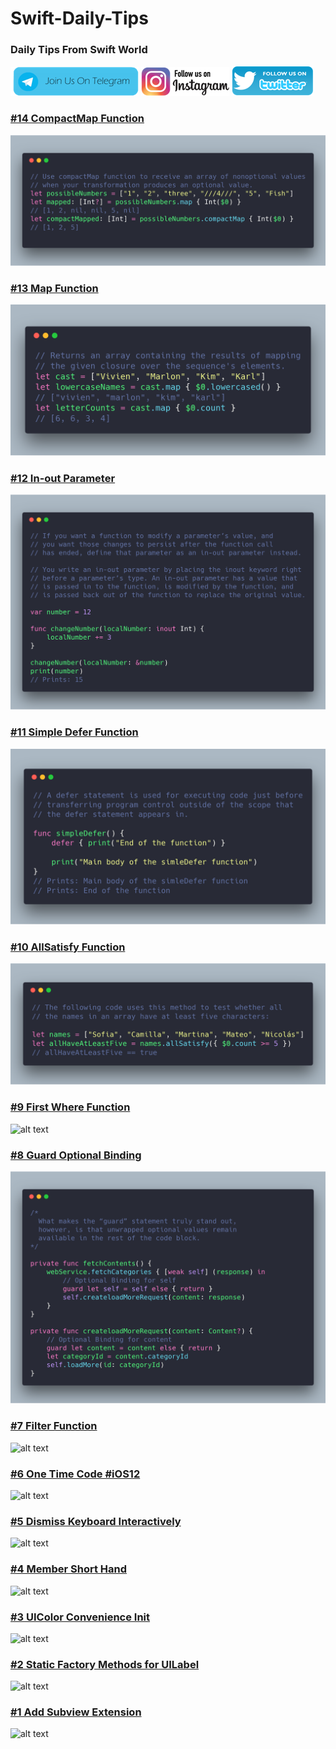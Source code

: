 # Swift-Daily-Tips

### Daily Tips From Swift World

[![alt text][TelegramIcon]][Telegram]
[![alt text][InstagramIcon]][Instagram]
[![alt text][TwitterIcon]][Twitter]

[TelegramIcon]: /icons/telegram.png (telegram)
[InstagramIcon]: /icons/instagram.png (instagram)
[TwitterIcon]: /icons/twitter.png (twitter)

[Telegram]: https://t.me/SwiftDailyTips
[Instagram]: https://www.instagram.com/SwiftDailyTips
[Twitter]: https://www.twitter.com/SwiftDailyTips

### [#14 CompactMap Function](/codes/CompactMapFunction.swift)
![alt text][CompactMapFunction]

### [#13 Map Function](/codes/MapFunction.swift)
![alt text][MapFunction]

### [#12 In-out Parameter](/codes/InoutParameter.swift)
![alt text][InoutParameter]

### [#11 Simple Defer Function](/codes/SimpleDefer.swift)
![alt text][SimpleDefer]

### [#10 AllSatisfy Function](/codes/AllSatisfyFunction.swift)
![alt text][AllSatisfyFunction]

### [#9 First Where Function](/codes/FirstWhere.swift)
![alt text][FirstWhere]

### [#8 Guard Optional Binding](/codes/GuardOptionalBinding.swift)
![alt text][GuardOptionalBinding]

### [#7 Filter Function](/codes/FilterFunction.swift)
![alt text][FilterFunction]

### [#6 One Time Code #iOS12](/codes/OneTimeCode.swift)
![alt text][OneTimeCode]

### [#5 Dismiss Keyboard Interactively](/codes/DismissKeyboardInteractively.swift)
![alt text][DismissKeyboardInteractively]

### [#4 Member Short Hand](/codes/MemberShortHand.swift)
![alt text][MemberShortHand]

### [#3 UIColor Convenience Init](/codes/UIColorConvenienceInit.swift)
![alt text][UIColorConvenienceInit]

### [#2 Static Factory Methods for UILabel](/codes/StaticFactoryMethodsForUILabel.swift)
![alt text][StaticFactoryMethodsForUILabel]

### [#1 Add Subview Extension](/codes/AddSubviewExtension.swift)
![alt text][AddSubviewExtension]

[AddSubviewExtension]: /screenshots/AddSubviewExtension.png
[StaticFactoryMethodsForUILabel]: /screenshots/StaticFactoryMethodsForUILabel.png
[UIColorConvenienceInit]: /screenshots/UIColorConvenienceInit.png
[MemberShortHand]: /screenshots/MemberShortHand.png
[DismissKeyboardInteractively]: /screenshots/DismissKeyboardInteractively.png
[OneTimeCode]: /screenshots/OneTimeCode.png
[FilterFunction]: /screenshots/FilterFunction.png
[GuardOptionalBinding]: /screenshots/GuardOptionalBinding.png
[FirstWhere]: /screenshots/FirstWhere.png
[AllSatisfyFunction]: /screenshots/AllSatisfyFunction.png
[SimpleDefer]: /screenshots/SimpleDefer.png
[InoutParameter]: /screenshots/InoutParameter.png
[MapFunction]: /screenshots/MapFunction.png
[CompactMapFunction]: /screenshots/CompactMapFunction.png
